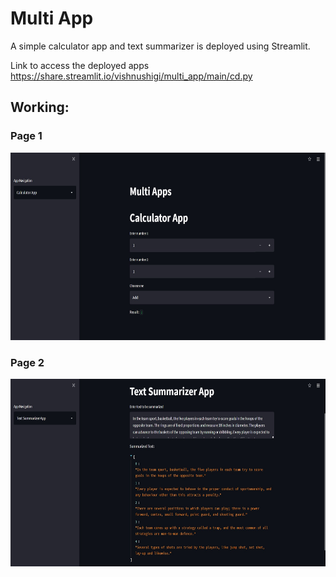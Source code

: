 # Multi App
A simple calculator app and text summarizer is deployed using Streamlit.

Link to access the deployed apps https://share.streamlit.io/vishnushigi/multi_app/main/cd.py

## Working:
### Page 1
<p>
<img src = "Calc.jpg" width="550px" height="300px">
</p>

### Page 2
<p>
<img src = "TSA.jpg" width="550px" height="300px">
</p>

